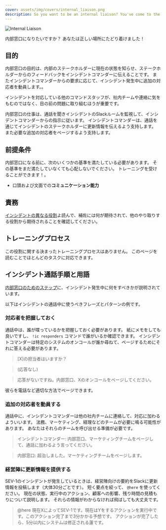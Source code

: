 ```yaml
---
cover: assets/img/covers/internal_liaison.png
description: So you want to be an internal liaison? You've come to the right place!
---
```

![Internal Liaison](../assets/img/headers/internal_liaison.jpg)

内部窓口になりたいですか？
あなたは正しい場所にたどり着けました！

## 目的

内部窓口の目的は、内部のステークホルダーに現在の状態を知らせ、ステークホルダーからのフィードバックをインシデントコマンダーに伝えることです。
またインシデントコマンダーからの要求に応じて、インシデント発生中に追加の対応者を動員します。。

インシデントを対応している他のコマンドスタッフが、社内チームや連絡に気をもむのではなく、目の前の問題に取り組むほうが重要です。

内部窓口の仕事は、通話を聞きインシデントのSlackルームを監視して、インシデントコマンダーからの指示に従います。
インシデントコマンダーは、通話を通じてインシデントのステークホルダーに更新情報を伝えるよう支持します。
また必要な追加の対応者をページするよう支持します。

## 前提条件

内部窓口になる前に、次のいくつかの基準を満たしている必要があります。
その基準をまだ満たしていなくても心配しないでください。
トレーニングを受けることができます！。

* 口頭および文面での**コミュニケーション能力**

## 責務

[インシデントの異なる役割](/before/different_roles.md)よ読んで、補佐には何が期待されて、他のやり取りする役割から期待されることを確認してください。

## トレーニングプロセス

この役割に関する決まったトレーニングプロセスはありません。
このページを読むことでほとんどのタスクに対応できます。

## インシデント通話手順と用語

[内部窓口のためのステップ](/during/during_an_incident.md)に、インシデント発生中に何をすべきかが説明されています。

以下はインシデントの通話中に使うべきフレーズとパターンの例です。

### 対応者を把握しておく

通話中は、誰が喋っているかを把握しておく必要があります。
紙にメモをしても良いですし、 `!ic responders` コマンドで誰がいるか確認できます。
インシデントコマンダーは特定のシステムのオンコールが誰か尋ねて、ページするためにそれに答える必要があります。

> [X]の担当者はいますか？

> (応答なし)

> 応答がないですね。内部窓口、Xのオンコールをページしてください。

彼らを電話など適切な方法でページできます。

### 追加の対応者を動員する

通話中に、インシデントコマンダーは他の社内チームに連絡して、対応に加わるよういいます。
法務、マーケティング、経理などのチームが必要に鳴る可能性があります。
あなたはそれらのチームを呼び出せる準備が必要です。

> インシデントコマンダー: 内部窓口、マーケティングチームをページして、通話に加わるよう言ってください。

> 内部窓口: 超治しました。マーケティングチームをページします。

### 経営陣に更新情報を提供する

SEV-1のインシデントが発生しているときは、経営陣向けの要約をSlackに更新情報を投稿します（大体30分ごとです）。
短く要点を絞って、 `@here` を使ってください。
現在の状態、実行中のアクション、顧客への影響、残り時間の見積もりについて説明します。
それらの情報がわからなければ飛ばしても大丈夫です。

> @here 現在XによってSEV-1です。現在はYをするアクションを実行中です。このアクション完了まで3分かかる予想です。
> アクションが完了したら、5分以内にシステムは修正される蓮です。
